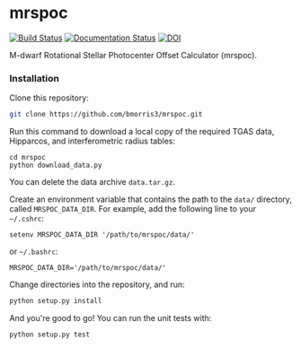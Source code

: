 # mrspoc

[![Build Status](https://travis-ci.org/bmorris3/mrspoc.svg?branch=master)](https://travis-ci.org/bmorris3/mrspoc)
[![Documentation Status](https://readthedocs.org/projects/mrspoc/badge/?version=latest)](http://mrspoc.readthedocs.io/en/latest/?badge=latest) [![DOI](https://zenodo.org/badge/106725406.svg)](https://zenodo.org/badge/latestdoi/106725406)

M-dwarf Rotational Stellar Photocenter Offset Calculator (mrspoc).


### Installation

Clone this repository:
```bash
git clone https://github.com/bmorris3/mrspoc.git
```
Run this command to download a local copy of the required TGAS data, Hipparcos, 
and  interferometric radius tables:
```
cd mrspoc
python download_data.py
```
You can delete the data archive `data.tar.gz`.

Create an environment variable that contains the path to the `data/` directory, 
called `MRSPOC_DATA_DIR`. For example, add the following line to your `~/.cshrc`:
```
setenv MRSPOC_DATA_DIR '/path/to/mrspoc/data/'
```
or `~/.bashrc`: 
```
MRSPOC_DATA_DIR='/path/to/mrspoc/data/'
```
Change directories into the repository, and run: 
```bash
python setup.py install
```
And you're good to go! You can run the unit tests with: 
```bash
python setup.py test
```

